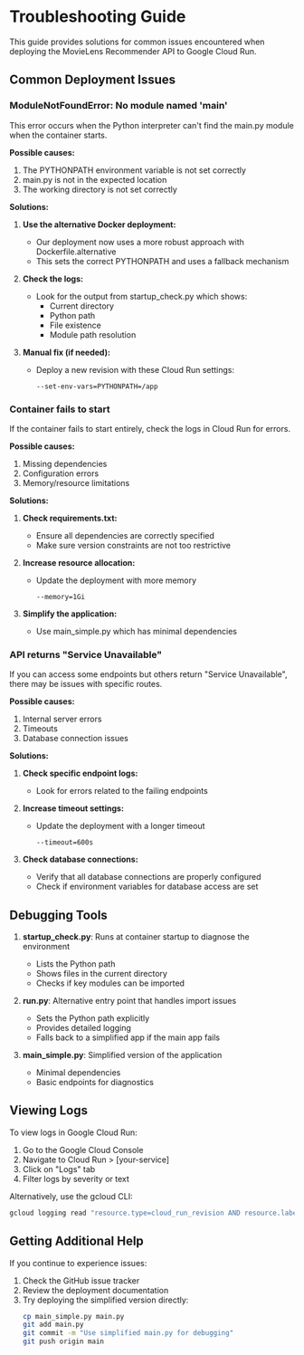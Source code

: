 # Troubleshooting Guide

This guide provides solutions for common issues encountered when deploying the MovieLens Recommender API to Google Cloud Run.

## Common Deployment Issues

### ModuleNotFoundError: No module named 'main'

This error occurs when the Python interpreter can't find the main.py module when the container starts.

**Possible causes:**
1. The PYTHONPATH environment variable is not set correctly
2. main.py is not in the expected location
3. The working directory is not set correctly

**Solutions:**
1. **Use the alternative Docker deployment:**
   - Our deployment now uses a more robust approach with Dockerfile.alternative
   - This sets the correct PYTHONPATH and uses a fallback mechanism

2. **Check the logs:**
   - Look for the output from startup_check.py which shows:
     - Current directory
     - Python path
     - File existence
     - Module path resolution

3. **Manual fix (if needed):**
   - Deploy a new revision with these Cloud Run settings:
     ```
     --set-env-vars=PYTHONPATH=/app
     ```

### Container fails to start

If the container fails to start entirely, check the logs in Cloud Run for errors.

**Possible causes:**
1. Missing dependencies
2. Configuration errors
3. Memory/resource limitations

**Solutions:**
1. **Check requirements.txt:**
   - Ensure all dependencies are correctly specified
   - Make sure version constraints are not too restrictive

2. **Increase resource allocation:**
   - Update the deployment with more memory
     ```
     --memory=1Gi
     ```

3. **Simplify the application:**
   - Use main_simple.py which has minimal dependencies

### API returns "Service Unavailable"

If you can access some endpoints but others return "Service Unavailable", there may be issues with specific routes.

**Possible causes:**
1. Internal server errors
2. Timeouts
3. Database connection issues

**Solutions:**
1. **Check specific endpoint logs:**
   - Look for errors related to the failing endpoints

2. **Increase timeout settings:**
   - Update the deployment with a longer timeout
     ```
     --timeout=600s
     ```

3. **Check database connections:**
   - Verify that all database connections are properly configured
   - Check if environment variables for database access are set

## Debugging Tools

1. **startup_check.py**: Runs at container startup to diagnose the environment
   - Lists the Python path
   - Shows files in the current directory
   - Checks if key modules can be imported

2. **run.py**: Alternative entry point that handles import issues
   - Sets the Python path explicitly
   - Provides detailed logging
   - Falls back to a simplified app if the main app fails

3. **main_simple.py**: Simplified version of the application
   - Minimal dependencies
   - Basic endpoints for diagnostics

## Viewing Logs

To view logs in Google Cloud Run:

1. Go to the Google Cloud Console
2. Navigate to Cloud Run > [your-service]
3. Click on "Logs" tab
4. Filter logs by severity or text

Alternatively, use the gcloud CLI:
```bash
gcloud logging read "resource.type=cloud_run_revision AND resource.labels.service_name=movielens-recommender-backend" --limit=50
```

## Getting Additional Help

If you continue to experience issues:

1. Check the GitHub issue tracker
2. Review the deployment documentation
3. Try deploying the simplified version directly:
   ```bash
   cp main_simple.py main.py
   git add main.py
   git commit -m "Use simplified main.py for debugging"
   git push origin main
   ``` 